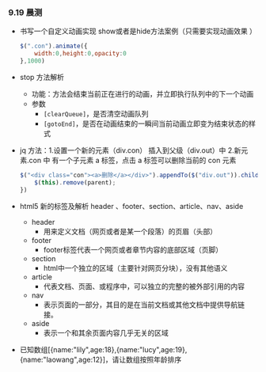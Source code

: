 ### 9.19 晨测

- 书写一个自定义动画实现 show或者是hide方法案例（只需要实现动画效果 ）

  ```js
  $(".con").animate({
      width:0,height:0,opacity:0
  },1000)
  ```

  

- stop 方法解析

  - 功能：方法会结束当前正在进行的动画，并立即执行队列中的下一个动画
  - 参数
    - `[clearQueue]`，是否清空动画队列
    - `[gotoEnd]`，是否在动画结束的一瞬间当前动画立即变为结束状态的样式

- jq 方法：1.设置一个新的元素（div.con） 插入到父级（div.out）中 2.新元素.con 中 有一个子元素 a 标签，点击 a 标签可以删除当前的 con 元素

  ```js
  $("<div class="con"><a>删除</a></div>").appendTo($("div.out")).children().click(function(){
      $(this).remove(parent);
  })
  ```

  

- html5 新的标签及解析
  header 、footer、section、article、nav、aside

  - header 
    - 用来定义文档（网页或者是某一个段落）的页眉（头部）
  - footer
    - footer标签代表一个网页或者章节内容的底部区域（页脚）
  - section
    - html中一个独立的区域（主要针对网页分块），没有其他语义
  - article
    - 代表文档、页面、或程序中，可以独立的完整的被外部引用的内容
  - nav
    - 表示页面的一部分，其目的是在当前文档或其他文档中提供导航链接。
  - aside
    - 表示一个和其余页面内容几乎无关的区域
  
- 已知数组[{name:"lily",age:18},{name:"lucy",age:19},{name:"laowang",age:12}]，请让数组按照年龄排序
